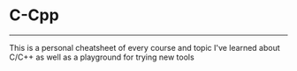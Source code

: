 # C-Cpp
---
This is a personal cheatsheet of every course and topic I've learned about C/C++ as well as a playground for trying new tools
